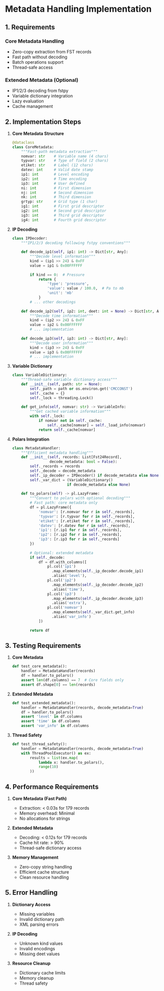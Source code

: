 # Metadata Handling Implementation

## 1. Requirements

### Core Metadata Handling
- Zero-copy extraction from FST records
- Fast path without decoding
- Batch operations support
- Thread-safe access

### Extended Metadata (Optional)
- IP1/2/3 decoding from fstpy
- Variable dictionary integration
- Lazy evaluation
- Cache management

## 2. Implementation Steps

1. **Core Metadata Structure**
   ```python
   @dataclass
   class CoreMetadata:
       """Fast-path metadata extraction"""
       nomvar: str    # Variable name (4 chars)
       typvar: str    # Type of field (2 chars)
       etiket: str    # Label (12 chars)
       datev: int     # Valid date stamp
       ip1: int       # Level encoding
       ip2: int       # Time encoding
       ip3: int       # User defined
       ni: int        # First dimension
       nj: int        # Second dimension
       nk: int        # Third dimension
       grtyp: str     # Grid type (1 char)
       ig1: int       # First grid descriptor
       ig2: int       # Second grid descriptor
       ig3: int       # Third grid descriptor
       ig4: int       # Fourth grid descriptor
   ```

2. **IP Decoding**
   ```python
   class IPDecoder:
       """IP1/2/3 decoding following fstpy conventions"""
       
       def decode_ip1(self, ip1: int) -> Dict[str, Any]:
           """Decode level information"""
           kind = (ip1 >> 24) & 0xFF
           value = ip1 & 0x00FFFFFF
           
           if kind == 0:  # Pressure
               return {
                   'type': 'pressure',
                   'value': value / 100.0,  # Pa to mb
                   'unit': 'mb'
               }
           # ... other decodings
           
       def decode_ip2(self, ip2: int, deet: int = None) -> Dict[str, Any]:
           """Decode time information"""
           kind = (ip2 >> 24) & 0xFF
           value = ip2 & 0x00FFFFFF
           # ... implementation
           
       def decode_ip3(self, ip3: int) -> Dict[str, Any]:
           """Decode user information"""
           kind = (ip3 >> 24) & 0xFF
           value = ip3 & 0x00FFFFFF
           # ... implementation
   ```

3. **Variable Dictionary**
   ```python
   class VariableDictionary:
       """Thread-safe variable dictionary access"""
       def __init__(self, path: str = None):
           self._path = path or os.environ.get('CMCCONST')
           self._cache = {}
           self._lock = threading.Lock()
           
       def get_info(self, nomvar: str) -> VariableInfo:
           """Get cached variable information"""
           with self._lock:
               if nomvar not in self._cache:
                   self._cache[nomvar] = self._load_info(nomvar)
               return self._cache[nomvar]
   ```

4. **Polars Integration**
   ```python
   class MetadataHandler:
       """Efficient metadata handling"""
       def __init__(self, records: List[Fst24Record],
                    decode_metadata: bool = False):
           self._records = records
           self._decode = decode_metadata
           self._ip_decoder = IPDecoder() if decode_metadata else None
           self._var_dict = (VariableDictionary() 
                            if decode_metadata else None)
           
       def to_polars(self) -> pl.LazyFrame:
           """Convert to polars with optional decoding"""
           # Fast path: core metadata only
           df = pl.LazyFrame({
               'nomvar': [r.nomvar for r in self._records],
               'typvar': [r.typvar for r in self._records],
               'etiket': [r.etiket for r in self._records],
               'datev': [r.datev for r in self._records],
               'ip1': [r.ip1 for r in self._records],
               'ip2': [r.ip2 for r in self._records],
               'ip3': [r.ip3 for r in self._records]
           })
           
           # Optional: extended metadata
           if self._decode:
               df = df.with_columns([
                   pl.col('ip1')
                     .map_elements(self._ip_decoder.decode_ip1)
                     .alias('level'),
                   pl.col('ip2')
                     .map_elements(self._ip_decoder.decode_ip2)
                     .alias('time'),
                   pl.col('ip3')
                     .map_elements(self._ip_decoder.decode_ip3)
                     .alias('extra'),
                   pl.col('nomvar')
                     .map_elements(self._var_dict.get_info)
                     .alias('var_info')
               ])
           
           return df
   ```

## 3. Testing Requirements

1. **Core Metadata**
   ```python
   def test_core_metadata():
       handler = MetadataHandler(records)
       df = handler.to_polars()
       assert len(df.columns) == 7  # Core fields only
       assert df.shape[0] == len(records)
   ```

2. **Extended Metadata**
   ```python
   def test_extended_metadata():
       handler = MetadataHandler(records, decode_metadata=True)
       df = handler.to_polars()
       assert 'level' in df.columns
       assert 'time' in df.columns
       assert 'var_info' in df.columns
   ```

3. **Thread Safety**
   ```python
   def test_thread_safety():
       handler = MetadataHandler(records, decode_metadata=True)
       with ThreadPoolExecutor() as ex:
           results = list(ex.map(
               lambda x: handler.to_polars(),
               range(10)
           ))
   ```

## 4. Performance Requirements

1. **Core Metadata (Fast Path)**
   - Extraction: < 0.03s for 179 records
   - Memory overhead: Minimal
   - No allocations for strings

2. **Extended Metadata**
   - Decoding: < 0.12s for 179 records
   - Cache hit rate: > 90%
   - Thread-safe dictionary access

3. **Memory Management**
   - Zero-copy string handling
   - Efficient cache structure
   - Clean resource handling

## 5. Error Handling

1. **Dictionary Access**
   - Missing variables
   - Invalid dictionary path
   - XML parsing errors

2. **IP Decoding**
   - Unknown kind values
   - Invalid encodings
   - Missing deet values

3. **Resource Cleanup**
   - Dictionary cache limits
   - Memory cleanup
   - Thread safety
